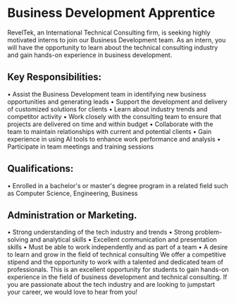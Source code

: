 # Business Development Apprentice
RevelTek, an International Technical Consulting firm, is seeking highly motivated interns to join our Business Development team. As an intern, you will have the opportunity to learn about the technical consulting industry and gain hands-on experience in business development.

## Key Responsibilities:
•	Assist the Business Development team in identifying new business opportunities and generating leads
•	Support the development and delivery of customized solutions for clients
•	Learn about industry trends and competitor activity
•	Work closely with the consulting team to ensure that projects are delivered on time and within budget
•	Collaborate with the team to maintain relationships with current and potential clients
•	Gain experience in using AI tools to enhance work performance and analysis
•	Participate in team meetings and training sessions

## Qualifications:
•	Enrolled in a bachelor's or master's degree program in a related field such as Computer Science, Engineering, Business 

## Administration or Marketing.
•	Strong understanding of the tech industry and trends
•	Strong problem-solving and analytical skills
•	Excellent communication and presentation skills
•	Must be able to work independently and as part of a team
•	A desire to learn and grow in the field of technical consulting
We offer a competitive stipend and the opportunity to work with a talented and dedicated team of professionals. This is an excellent opportunity for students to gain hands-on experience in the field of business development and technical consulting. If you are passionate about the tech industry and are looking to jumpstart your career, we would love to hear from you!
